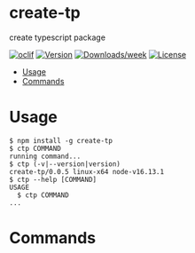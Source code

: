 create-tp
=========

create typescript package

[![oclif](https://img.shields.io/badge/cli-oclif-brightgreen.svg)](https://oclif.io)
[![Version](https://img.shields.io/npm/v/create-tp.svg)](https://npmjs.org/package/create-tp)
[![Downloads/week](https://img.shields.io/npm/dw/create-tp.svg)](https://npmjs.org/package/create-tp)
[![License](https://img.shields.io/npm/l/create-tp.svg)](https://github.com/hota1024/create-tp/blob/master/package.json)

<!-- toc -->
* [Usage](#usage)
* [Commands](#commands)
<!-- tocstop -->
# Usage
<!-- usage -->
```sh-session
$ npm install -g create-tp
$ ctp COMMAND
running command...
$ ctp (-v|--version|version)
create-tp/0.0.5 linux-x64 node-v16.13.1
$ ctp --help [COMMAND]
USAGE
  $ ctp COMMAND
...
```
<!-- usagestop -->
# Commands
<!-- commands -->

<!-- commandsstop -->
